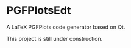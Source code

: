 # PGFPlotsEdt
A LaTeX PGFPlots code generator based on Qt.

This project is still under construction.

